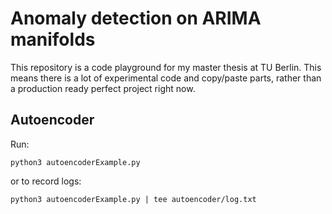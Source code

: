 # Anomaly detection on ARIMA manifolds

This repository is a code playground for my master thesis at TU Berlin.
This means there is a lot of experimental code and copy/paste parts,
rather than a production ready perfect project right now.


## Autoencoder

Run:

```
python3 autoencoderExample.py
```  

or to record logs:

```
python3 autoencoderExample.py | tee autoencoder/log.txt
``` 

